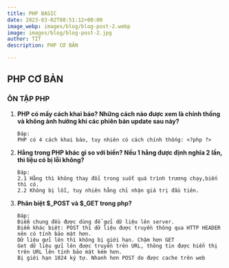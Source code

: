 ```yaml
---
title: PHP BASIC
date: 2023-03-02T08:51:12+00:00
image_webp: images/blog/blog-post-2.webp
image: images/blog/blog-post-2.jpg
author: TÍT
description: PHP CƠ BẢN

---
```

## **PHP CƠ BẢN**

### **ÔN TẬP PHP**

1. **PHP có mấy cách khai báo? Những cách nào được xem là chính thống và không ảnh hưởng khi các phiên bản update sau này?**

       Đáp:
       PHP có 4 cách khai báo, tuy nhiên có cách chính thống: <?php ?>
2. **Hằng trong PHP khác gì so với biến? Nếu 1 hằng được định nghĩa 2 lần, thì liệu có bị lỗi không?**

       Đáp:
       2.1 Hằng thì không thay đổi trong suốt quá trình trương chạy,biến thì có.
       2.2 Không bị lỗi, tuy nhiên hằng chỉ nhận giá trị đầu tiên.
3. **Phân biệt $_POST và $_GET trong php?**

       Đáp: 
       Điểm chung đều được dùng để gửi dữ liệu lên server.
       Điểm khác biệt: POST thì dữ liệu được truyền thông qua HTTP HEADER nên có tính bảo mật hơn.
       Dữ liệu gửi lên thì không bị giới hạn. Chậm hơn GET
       Get dữ liệu gửi lên được truyền trên URL, thông tin được hiển thị trên URL lên tính bảo mật kém hơn.
       Bị giới hạn 1024 ký tự. Nhanh hơn POST do được cache trên web